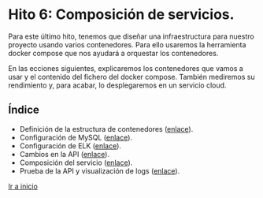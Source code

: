# **Hito 6**: Composición de servicios.
  
Para este último hito, tenemos que diseñar una infraestructura para nuestro proyecto usando varios contenedores. Para ello usaremos la herramienta docker compose que nos ayudará a orquestar los contenedores.

En las ecciones siguientes, explicaremos los contenedores que vamos a usar y el contenido del fichero del docker compose. También mediremos su rendimiento y, para acabar, lo desplegaremos en un servicio cloud.

## Índice

* Definición de la estructura de contenedores ([enlace](estructura.md)).
* Configuración de MySQL ([enlace](confDB.md)).
* Configuración de ELK ([enlace](confELK.md)).
* Cambios en la API ([enlace](confAPI.md)).
* Composición del servicio ([enlace](compose.md)).
* Prueba de la API y visualización de logs ([enlace](testAPI.md)).


[Ir a inicio](../../README.md)
